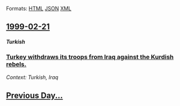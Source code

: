 
Formats: [HTML](1999/02/21/index.html)  [JSON](1999/02/21/index.json)  [XML](1999/02/21/index.xml)  

## [1999-02-21](/news/1999/02/21/index.md)

##### Turkish
### [ Turkey withdraws its troops from Iraq against the Kurdish rebels. ](/news/1999/02/21/turkey-withdraws-its-troops-from-iraq-against-the-kurdish-rebels.md)
_Context: Turkish, Iraq_

## [Previous Day...](/news/1999/02/20/index.md)

